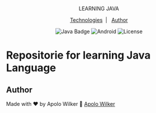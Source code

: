 

<p align="center">
  LEARNING JAVA
</p>

<p align="center">
  <a href="#-technologies">Technologies</a>&nbsp;&nbsp;|&nbsp;&nbsp;
  <a href="#author">Author</a>
</p>


<p align="center">
  <img alt="Java Badge" src="https://img.shields.io/badge/Java-orange"/>
  <img alt="Android" src="https://img.shields.io/badge/Android-green"/>
  <img alt="License" src="https://img.shields.io/badge/MIT-green"/>
</p>

<h1>Repositorie for learning Java Language</h1>

## Author
Made with ♥ by Apolo Wilker 🚀 <a href="https://github.com/APOLOWILKER" target="_blank">Apolo Wilker</a>
